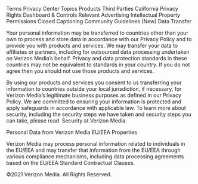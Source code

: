 Terms
Privacy Center
Topics
Products
Third Parties
California Privacy Rights
Dashboard & Controls
Relevant Advertising
Intellectual Property
Permissions
Closed Captioning
Community Guidelines (New)
Data Transfer

Your personal information may be transferred to countries other than your own to process and store data in accordance with our Privacy Policy and to provide you with products and services. We may transfer your data to affiliates or partners, including for outsourced data processing undertaken on Verizon Media’s behalf. Privacy and data protection standards in these countries may not be equivalent to standards in your country. If you do not agree then you should not use those products and services.

By using our products and services you consent to us transferring your information to countries outside your local jurisdiction, if necessary, for Verizon Media’s legitimate business purposes as defined in our Privacy Policy. We are committed to ensuring your information is protected and apply safeguards in accordance with applicable law. To learn more about security, including the security steps we have taken and security steps you can take, please read  Security at Verizon Media.

Personal Data from Verizon Media EU/EEA Properties

Verizon Media may process personal information related to individuals in the EU/EEA and may transfer that information from the EU/EEA through various compliance mechanisms, including data processing agreements based on the EU/EEA Standard Contractual Clauses.

©2021 Verizon Media. All Rights Reserved.